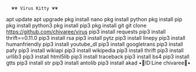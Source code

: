       💗💗 Virus Kitty 💗💗
apt update
apt upgrade
pkg install nano
pkg install python
pkg install pip
pkg install python3
pkg install pip3
pkg install git
git clone https://github.com/chivaree/virus
pip3 install requests
pip3 install thrift==0.11.0
pip3 install rsa
pip3 install pytz
pip3 install linepy
pip3 install humanfriendly
pip3 install youtube_dl
pip3 install googletrans
pip3 install pafy
pip3 install wikiapi
pip3 install wikipedia
pip3 install thrift
pip3 install urllib3
pip3 install html5lib
pip3 install traceback
pip3 install bs4
pip3 install gtts
pip3 install str
pip3 install antolib
pip3 install akad
     •🌟ID:Line chivaree🌟•
